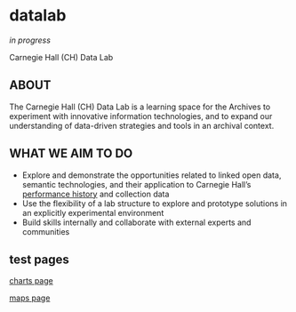 # datalab

_in progress_

Carnegie Hall (CH) Data Lab

## ABOUT

The Carnegie Hall (CH) Data Lab is a learning space for the Archives to experiment with innovative information technologies, and to expand our understanding of data-driven strategies and tools in an archival context.

## WHAT WE AIM TO DO

- Explore and demonstrate the opportunities related to linked open data, semantic technologies, and their application to Carnegie Hall’s [performance history](http://data.carnegiehall.org/) and collection data
- Use the flexibility of a lab structure to explore and prototype solutions in an explicitly experimental environment
- Build skills internally and collaborate with external experts and communities

## test pages

[charts page](charts.md)

[maps page](maps.md)
